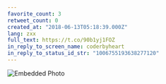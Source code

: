 ```yaml
---
favorite_count: 3
retweet_count: 0
created_at: "2018-06-13T05:18:39.000Z"
lang: zxx
full_text: https://t.co/90b1yj1FOZ
in_reply_to_screen_name: coderbyheart
in_reply_to_status_id_str: "1006755193638277120"
---
```


![Embedded Photo](https://twitter-media-coderbyheart.s3.eu-north-1.amazonaws.com/1006767784322387969-DfjB9QnXkAETYVF.jpg)
